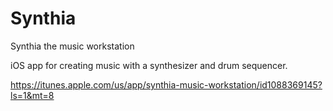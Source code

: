 # Synthia
Synthia the music workstation

iOS app for creating music with a synthesizer and drum sequencer.

https://itunes.apple.com/us/app/synthia-music-workstation/id1088369145?ls=1&mt=8
